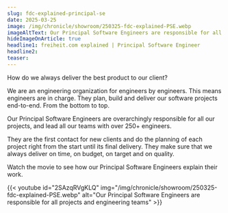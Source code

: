 ```yaml
---
slug: fdc-explained-principal-se
date: 2025-03-25
image: /img/chronicle/showroom/250325-fdc-explained-PSE.webp
imageAltText: Our Principal Software Engineers are responsible for all projects and engineering teams
hideImageOnArticle: true
headline1: freiheit.com explained | Principal Software Engineer
headline2:
teaser:
---
```


How do we always deliver the best product to our client?

We are an engineering organization for engineers by engineers. This means engineers are in charge. They plan, build and deliver our software projects end-to-end. From the bottom to top.

Our Principal Software Engineers are overarchingly responsible for all our projects, and lead all our teams with over 250+ engineers.

They are the first contact for new clients and do the planning of each project right from the start until its final delivery. They make sure that we always deliver on time, on budget, on target and on quality.

Watch the movie to see how our Principal Software Engineers explain their work.

{{< youtube
  id="2SAzqRVgKLQ"
  img="/img/chronicle/showroom/250325-fdc-explained-PSE.webp"
  alt="Our Principal Software Engineers are responsible for all projects and engineering teams" >}}